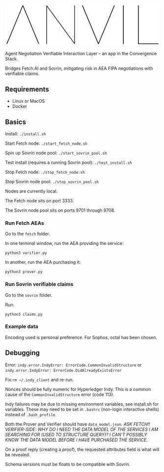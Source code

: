 ![ANVIL](./docs/img/anvil-transparent.png)

Agent Negotiation Verifiable Interaction Layer – an app in the Convergence Stack.

Bridges Fetch.AI and Sovrin, mitigating risk in AEA FIPA negotiations with verifiable claims.


## Requirements

- Linux or MacOS
- Docker


## Basics

Install: `./install.sh`

Start Fetch node: `./start_fetch_node.sh`

Spin up Sovrin node pool: `./start_sovrin_pool.sh`

Test install (requires a running Sovrin pool): `./test_install.sh`

Stop Fetch node: `./stop_fetch_node.sh`

Stop Sovrin node pool: `./stop_sovrin_pool.sh`

Nodes are currently local.

The Fetch node sits on port 3333.

The Sovrin node pool sits on ports 9701 through 9708.

### Run Fetch AEAs

Go to the `fetch` folder.

In one terminal window, run the AEA providing the service:
```
python3 verifier.py
```

In another, run the AEA purchasing it:
```
python3 prover.py
```

### Run Sovrin verifiable claims

Go to the `sovrin` folder.

Run:
```
python3 claims.py
```

### Example data

Encoding used is personal preference. For Sophos, octal has been chosen.



## Debugging

Error: `indy.error.IndyError: ErrorCode.CommonInvalidStructure` or `indy.error.IndyError: ErrorCode.DidAlreadyExistsError`

Fix:`rm ~/.indy_client` and re-run.

Nonces should be fully numeric for Hyperledger Indy. This is a common cause of the `CommonInvalidStructure` error (code 113).

Indy failures may be due to missing environment variables, see install.sh for variables. These may need to be set in `.bashrc` (non-login interactive shells) instead of `.bash_profile`.

Both the Prover and Verifier should have `data_model.json`. *ASK FETCH!! VERIFIER-SIDE: WHY DO I NEED THE DATA MODEL OF THE SERVICES I AM SEARCHING FOR (USED TO STRUCTURE QUERY)? I CAN'T POSSIBLY KNOW THE DATA MODEL BEFORE I HAVE PURCHASED THE SERVICE.*

On a proof reply (creating a proof), the requested attributes field is what will be revealed.

Schema versions must be floats to be compatible with Sovrin.



